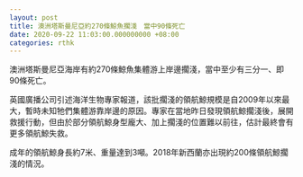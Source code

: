 ```yaml
---
layout: post
title: 澳洲塔斯曼尼亞約270條鯨魚擱淺　當中90條死亡
date: 2020-09-22 11:03:00.000000000 +08:00
categories: rthk
---
```


澳洲塔斯曼尼亞海岸有約270條鯨魚集體游上岸邊擱淺，當中至少有三分一、即90條死亡。

英國廣播公司引述海洋生物專家報道，該批擱淺的領航鯨規模是自2009年以來最大，暫時未知牠們集體游靠岸邊的原因。專家在當地昨日發現領航鯨擱淺後，展開救援行動，但由於部分領航鯨身型龐大、加上擱淺的位置難以前往，估計最終會有更多領航鯨失救。

成年的領航鯨身長約7米、重量達到3噸。2018年新西蘭亦出現約200條領航鯨擱淺的情況。

